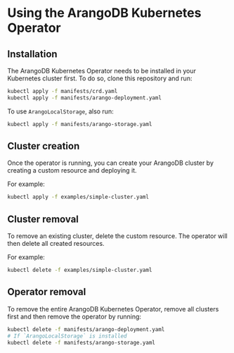 <!-- don't edit here, its from https://@github.com/arangodb/kube-arangodb.git / docs/Manual/ -->
# Using the ArangoDB Kubernetes Operator

## Installation

The ArangoDB Kubernetes Operator needs to be installed in your Kubernetes
cluster first. To do so, clone this repository and run:

```bash
kubectl apply -f manifests/crd.yaml
kubectl apply -f manifests/arango-deployment.yaml
```

To use `ArangoLocalStorage`, also run:

```bash
kubectl apply -f manifests/arango-storage.yaml
```

## Cluster creation

Once the operator is running, you can create your ArangoDB cluster
by creating a custom resource and deploying it.

For example:

```bash
kubectl apply -f examples/simple-cluster.yaml
```

## Cluster removal

To remove an existing cluster, delete the custom
resource. The operator will then delete all created resources.

For example:

```bash
kubectl delete -f examples/simple-cluster.yaml
```

## Operator removal

To remove the entire ArangoDB Kubernetes Operator, remove all
clusters first and then remove the operator by running:

```bash
kubectl delete -f manifests/arango-deployment.yaml
# If `ArangoLocalStorage` is installed
kubectl delete -f manifests/arango-storage.yaml
```
